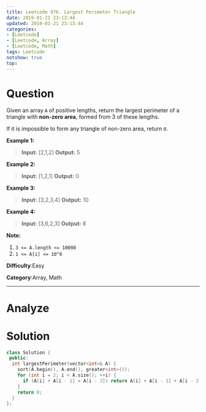 ```yaml
---
title: Leetcode 976. Largest Perimeter Triangle
date: 2019-01-21 23:13:44
updated: 2019-01-21 23:13:44
categories: 
- [Leetcode]
- [Leetcode, Array]
- [Leetcode, Math]
tags: Leetcode
notshow: true
top:
---
```


# Question

Given an array  `A`  of positive lengths, return the largest perimeter of a triangle with  **non-zero area**, formed from 3 of these lengths.

If it is impossible to form any triangle of non-zero area, return  `0`.

**Example 1:**

> **Input:** [2,1,2]
> **Output:** 5

**Example 2:**

> **Input:** [1,2,1]
> **Output:** 0

**Example 3:**

> **Input:** [3,2,3,4]
> **Output:** 10

**Example 4:**

> **Input:** [3,6,2,3]
> **Output:** 8

**Note:**

1.  `3 <= A.length <= 10000`
2.  `1 <= A[i] <= 10^6`

**Difficulty**:Easy

**Category**:Array, Math

<!-- more -->

------------

# Analyze

# Solution

```cpp
class Solution {
 public:
  int largestPerimeter(vector<int>& A) {
    sort(A.begin(), A.end(), greater<int>());
    for (int i = 2; i < A.size(); ++i) {
      if (A[i] + A[i - 1] > A[i - 2]) return A[i] + A[i - 1] + A[i - 2];
    }
    return 0;
  }
};
```


